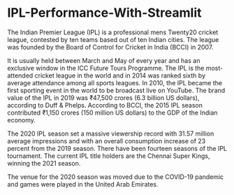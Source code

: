 # IPL-Performance-With-Streamlit

The Indian Premier League (IPL) is a professional mens Twenty20 cricket league, contested by ten teams based out of ten Indian cities.
The league was founded by the Board of Control for Cricket in India (BCCI) in 2007.

It is usually held between March and May of every year and has an exclusive window in the ICC Future Tours Programme.
The IPL is the most-attended cricket league in the world and in 2014 was ranked sixth by average attendance among all sports leagues.
In 2010, the IPL became the first sporting event in the world to be broadcast live on YouTube.
The brand value of the IPL in 2019 was ₹47,500 crores (6.3 billion US dollars), according to Duff & Phelps.
According to BCCI, the 2015 IPL season contributed ₹1,150 crores (150 million US dollars) to the GDP of the Indian economy.

The 2020 IPL season set a massive viewership record with 31.57 million average impressions and with an overall consumption increase of 23 percent from the 2019 season.
There have been fourteen seasons of the IPL tournament.
The current IPL title holders are the Chennai Super Kings, winning the 2021 season.

The venue for the 2020 season was moved due to the COVID-19 pandemic and games were played in the United Arab Emirates.
